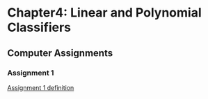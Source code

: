 # Chapter4: Linear and Polynomial Classifiers
## Computer Assignments
### Assignment 1

[Assignment 1 definition](https://www.google.com)
